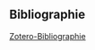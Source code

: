 <script>
function includeHTML() {
	var z, i, elmnt, file, xhttp;
	/* Loop through a collection of all HTML elements: */
	z = document.getElementsByTagName("*");
	for (i = 0; i < z.length; i++) {
		elmnt = z[i];
		/*search for elements with a certain atrribute:*/
		file = elmnt.getAttribute("w3-include-html");
		if (file) {
			/* Make an HTTP request using the attribute value as the file name: */
			xhttp = new XMLHttpRequest();
			xhttp.onreadystatechange = function() {
				if (this.readyState == 4) {
					if (this.status == 200) {elmnt.innerHTML = this.responseText;}
					if (this.status == 404) {elmnt.innerHTML = "Page not found.";}
					/* Remove the attribute, and call this function once more: */
					elmnt.removeAttribute("w3-include-html");
					includeHTML();
				}
			}
			xhttp.open("GET", file, true);
			xhttp.send();
			/* Exit the function: */
			return;
		}
	}
}
</script> 

## Bibliographie

[Zotero-Bibliographie](https://www.zotero.org/groups/4567259/)

<div w3-include-html="https://api.zotero.org/groups/4567259/items?format=bib&style=geistes-und-kulturwissenschaften-heilmann"></div>

<script>
includeHTML();
</script>

